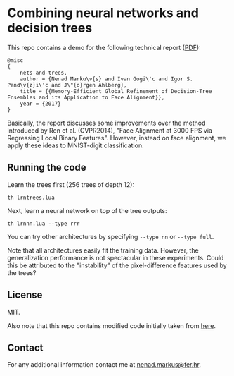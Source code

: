 # Combining neural networks and decision trees

This repo contains a demo for the following technical report ([PDF](https://hotlab.fer.hr/_download/repository/megr.pdf)):

```
@misc
{
	nets-and-trees,
	author = {Nenad Marku\v{s} and Ivan Gogi\'c and Igor S. Pand\v{z}i\'c and J\"{o}rgen Ahlberg},
	title = {{Memory-Efficient Global Refinement of Decision-Tree Ensembles and its Application to Face Alignment}},
	year = {2017}
}
```

Basically, the report discusses some improvements over the method introduced by Ren et al. (CVPR2014), "Face Alignment at 3000 FPS via Regressing Local Binary Features".
However, instead on face alignment, we apply these ideas to MNIST-digit classification.

## Running the code

Learn the trees first (256 trees of depth 12):

	th lrntrees.lua

Next, learn a neural network on top of the tree outputs:

	th lrnnn.lua --type rrr

You can try other architectures by specifying `--type nn` or `--type full`.

Note that all architectures easily fit the training data.
However, the generalization performance is not spectacular in these experiments.
Could this be attributed to the "instability" of the pixel-difference features used by the trees?

## License

MIT.

Also note that this repo contains modified code initially taken from [here](https://github.com/torch/demos/tree/master/train-a-digit-classifier).

## Contact

For any additional information contact me at <nenad.markus@fer.hr>.